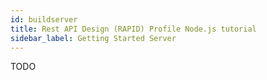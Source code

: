 ```yaml
---
id: buildserver
title: Rest API Design (RAPID) Profile Node.js tutorial
sidebar_label: Getting Started Server
---
```



TODO

 